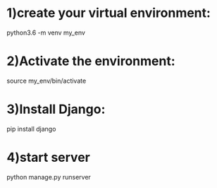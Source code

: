 1)create your virtual environment: 
=================================
python3.6 -m venv my_env

2)Activate the environment:
============================
source my_env/bin/activate

3)Install Django: 
=================
pip install django

4)start server
==================
python manage.py runserver